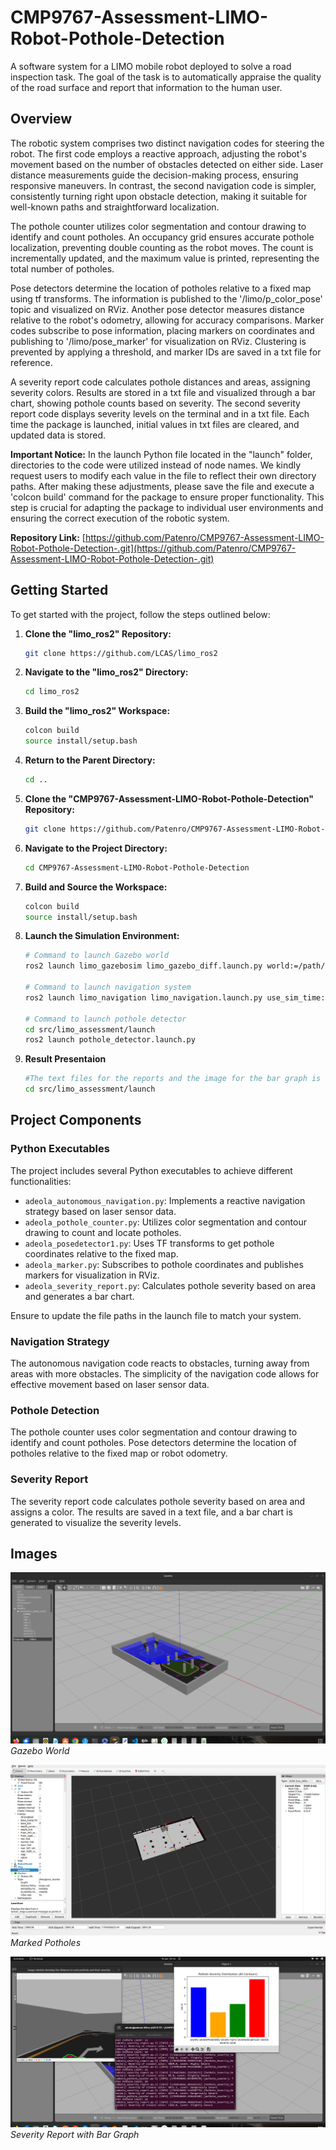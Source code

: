 # CMP9767-Assessment-LIMO-Robot-Pothole-Detection

A software system for a LIMO mobile robot deployed to solve a road inspection task. The goal of the task is to automatically appraise the quality of the road surface and report that information to the human user.

## Overview

The robotic system comprises two distinct navigation codes for steering the robot. The first code employs a reactive approach, adjusting the robot's movement based on the number of obstacles detected on either side. Laser distance measurements guide the decision-making process, ensuring responsive maneuvers. In contrast, the second navigation code is simpler, consistently turning right upon obstacle detection, making it suitable for well-known paths and straightforward localization.

The pothole counter utilizes color segmentation and contour drawing to identify and count potholes. An occupancy grid ensures accurate pothole localization, preventing double counting as the robot moves. The count is incrementally updated, and the maximum value is printed, representing the total number of potholes.

Pose detectors determine the location of potholes relative to a fixed map using tf transforms. The information is published to the '/limo/p_color_pose' topic and visualized on RViz. Another pose detector measures distance relative to the robot's odometry, allowing for accuracy comparisons. Marker codes subscribe to pose information, placing markers on coordinates and publishing to '/limo/pose_marker' for visualization on RViz. Clustering is prevented by applying a threshold, and marker IDs are saved in a txt file for reference.

A severity report code calculates pothole distances and areas, assigning severity colors. Results are stored in a txt file and visualized through a bar chart, showing pothole counts based on severity. The second severity report code displays severity levels on the terminal and in a txt file. Each time the package is launched, initial values in txt files are cleared, and updated data is stored.

**Important Notice:** In the launch Python file located in the "launch" folder, directories to the code were utilized instead of node names. We kindly request users to modify each value in the file to reflect their own directory paths. After making these adjustments, please save the file and execute a 'colcon build' command for the package to ensure proper functionality. This step is crucial for adapting the package to individual user environments and ensuring the correct execution of the robotic system.

**Repository Link:** [https://github.com/Patenro/CMP9767-Assessment-LIMO-Robot-Pothole-Detection-.git](https://github.com/Patenro/CMP9767-Assessment-LIMO-Robot-Pothole-Detection-.git)

## Getting Started

To get started with the project, follow the steps outlined below:

1. **Clone the "limo_ros2" Repository:**
    ```bash
    git clone https://github.com/LCAS/limo_ros2
    ```

2. **Navigate to the "limo_ros2" Directory:**
    ```bash
    cd limo_ros2
    ```

3. **Build the "limo_ros2" Workspace:**
    ```bash
    colcon build
    source install/setup.bash
    ```

4. **Return to the Parent Directory:**
    ```bash
    cd ..
    ```

5. **Clone the "CMP9767-Assessment-LIMO-Robot-Pothole-Detection" Repository:**
    ```bash
    git clone https://github.com/Patenro/CMP9767-Assessment-LIMO-Robot-Pothole-Detection-.git
    ```

6. **Navigate to the Project Directory:**
    ```bash
    cd CMP9767-Assessment-LIMO-Robot-Pothole-Detection
    ```

7. **Build and Source the Workspace:**
    ```bash
    colcon build
    source install/setup.bash
    ```

8. **Launch the Simulation Environment:**
    ```bash
    # Command to launch Gazebo world
    ros2 launch limo_gazebosim limo_gazebo_diff.launch.py world:=/path/to/your/world/file.world
    
    # Command to launch navigation system
    ros2 launch limo_navigation limo_navigation.launch.py use_sim_time:=true map:=/path/to/your/map.yaml
    
    # Command to launch pothole detector
    cd src/limo_assessment/launch
    ros2 launch pothole_detector.launch.py
   
    ```
9. **Result Presentaion**
    ```bash
    #The text files for the reports and the image for the bar graph is saved in this directory
    cd src/limo_assessment/launch

    ```
   
## Project Components

### Python Executables

The project includes several Python executables to achieve different functionalities:

- `adeola_autonomous_navigation.py`: Implements a reactive navigation strategy based on laser sensor data.
- `adeola_pothole_counter.py`: Utilizes color segmentation and contour drawing to count and locate potholes.
- `adeola_posedetector1.py`: Uses TF transforms to get pothole coordinates relative to the fixed map.
- `adeola_marker.py`: Subscribes to pothole coordinates and publishes markers for visualization in RViz.
- `adeola_severity_report.py`: Calculates pothole severity based on area and generates a bar chart.


Ensure to update the file paths in the launch file to match your system.

### Navigation Strategy

The autonomous navigation code reacts to obstacles, turning away from areas with more obstacles. The simplicity of the navigation code allows for effective movement based on laser sensor data.

### Pothole Detection

The pothole counter uses color segmentation and contour drawing to identify and count potholes. Pose detectors determine the location of potholes relative to the fixed map or robot odometry.

### Severity Report

The severity report code calculates pothole severity based on area and assigns a color. The results are saved in a text file, and a bar chart is generated to visualize the severity levels.

## Images

![Gazebo World](src/limo_assessment/resource/Display3.png "Gazebo World")
*Gazebo World*

![Marked Potholes](src/limo_assessment/resource/Display2.png "Marked Potholes")
*Marked Potholes*

![Severity Report with Bar Graph](src/limo_assessment/resource/Display1.png "Severity Report with Bar Graph")
*Severity Report with Bar Graph*

